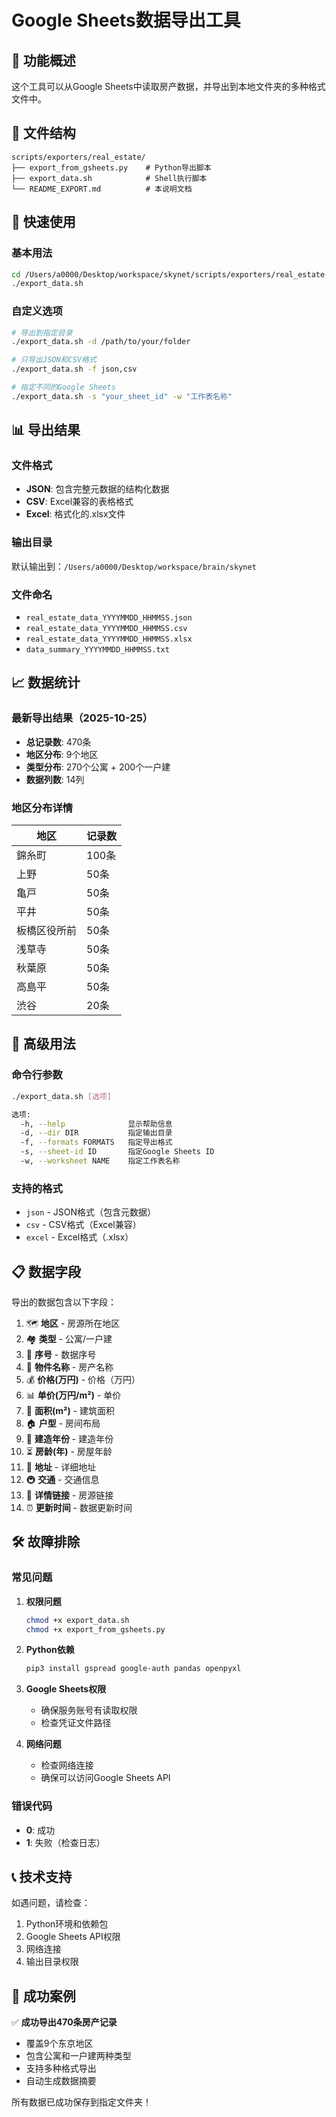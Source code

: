 # Google Sheets数据导出工具

## 🎯 功能概述

这个工具可以从Google Sheets中读取房产数据，并导出到本地文件夹的多种格式文件中。

## 📁 文件结构

```
scripts/exporters/real_estate/
├── export_from_gsheets.py    # Python导出脚本
├── export_data.sh            # Shell执行脚本
└── README_EXPORT.md          # 本说明文档
```

## 🚀 快速使用

### 基本用法
```bash
cd /Users/a0000/Desktop/workspace/skynet/scripts/exporters/real_estate
./export_data.sh
```

### 自定义选项
```bash
# 导出到指定目录
./export_data.sh -d /path/to/your/folder

# 只导出JSON和CSV格式
./export_data.sh -f json,csv

# 指定不同的Google Sheets
./export_data.sh -s "your_sheet_id" -w "工作表名称"
```

## 📊 导出结果

### 文件格式
- **JSON**: 包含完整元数据的结构化数据
- **CSV**: Excel兼容的表格格式
- **Excel**: 格式化的.xlsx文件

### 输出目录
默认输出到：`/Users/a0000/Desktop/workspace/brain/skynet`

### 文件命名
- `real_estate_data_YYYYMMDD_HHMMSS.json`
- `real_estate_data_YYYYMMDD_HHMMSS.csv`
- `real_estate_data_YYYYMMDD_HHMMSS.xlsx`
- `data_summary_YYYYMMDD_HHMMSS.txt`

## 📈 数据统计

### 最新导出结果（2025-10-25）
- **总记录数**: 470条
- **地区分布**: 9个地区
- **类型分布**: 270个公寓 + 200个一户建
- **数据列数**: 14列

### 地区分布详情
| 地区 | 记录数 |
|------|--------|
| 錦糸町 | 100条 |
| 上野 | 50条 |
| 亀戸 | 50条 |
| 平井 | 50条 |
| 板橋区役所前 | 50条 |
| 浅草寺 | 50条 |
| 秋葉原 | 50条 |
| 高島平 | 50条 |
| 渋谷 | 20条 |

## 🔧 高级用法

### 命令行参数
```bash
./export_data.sh [选项]

选项:
  -h, --help              显示帮助信息
  -d, --dir DIR           指定输出目录
  -f, --formats FORMATS   指定导出格式
  -s, --sheet-id ID       指定Google Sheets ID
  -w, --worksheet NAME    指定工作表名称
```

### 支持的格式
- `json` - JSON格式（包含元数据）
- `csv` - CSV格式（Excel兼容）
- `excel` - Excel格式（.xlsx）

## 📋 数据字段

导出的数据包含以下字段：

1. 🗺️ **地区** - 房源所在地区
2. 🏘️ **类型** - 公寓/一户建
3. 🔢 **序号** - 数据序号
4. 🏢 **物件名称** - 房产名称
5. 💰 **价格(万円)** - 价格（万円）
6. 📊 **单价(万円/m²)** - 单价
7. 📏 **面积(m²)** - 建筑面积
8. 🏠 **户型** - 房间布局
9. 📅 **建造年份** - 建造年份
10. ⏳ **房龄(年)** - 房屋年龄
11. 📍 **地址** - 详细地址
12. 🚇 **交通** - 交通信息
13. 🔗 **详情链接** - 房源链接
14. ⏰ **更新时间** - 数据更新时间

## 🛠️ 故障排除

### 常见问题

1. **权限问题**
   ```bash
   chmod +x export_data.sh
   chmod +x export_from_gsheets.py
   ```

2. **Python依赖**
   ```bash
   pip3 install gspread google-auth pandas openpyxl
   ```

3. **Google Sheets权限**
   - 确保服务账号有读取权限
   - 检查凭证文件路径

4. **网络问题**
   - 检查网络连接
   - 确保可以访问Google Sheets API

### 错误代码
- **0**: 成功
- **1**: 失败（检查日志）

## 📞 技术支持

如遇问题，请检查：
1. Python环境和依赖包
2. Google Sheets API权限
3. 网络连接
4. 输出目录权限

## 🎉 成功案例

✅ **成功导出470条房产记录**
- 覆盖9个东京地区
- 包含公寓和一户建两种类型
- 支持多种格式导出
- 自动生成数据摘要

所有数据已成功保存到指定文件夹！
